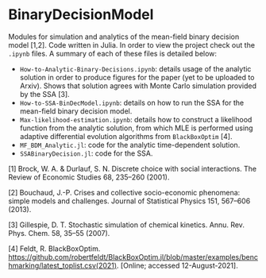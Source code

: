 # BinaryDecisionModel
Modules for simulation and analytics of the mean-field binary decision model [1,2]. Code written in Julia. In order to view the project check out the `.ipynb` files. A summary of each of these files is detailed below:

- `How-to-Analytic-Binary-Decisions.ipynb`: details usage of the analytic solution in order to produce figures for the paper (yet to be uploaded to Arxiv). Shows that solution agrees with Monte Carlo simulation provided by the SSA [3].
- `How-to-SSA-BinDecModel.ipynb`: details on how to run the SSA for the mean-field binary decision model.
- `Max-likelihood-estimation.ipynb`: details how to construct a likelihood function from the analytic solution, from which MLE is performed using adaptive differential evolution algorithms from `BlackBoxOptim` [4].
- `MF_BDM_Analytic.jl`: code for the analytic time-dependent solution.
- `SSABinaryDecision.jl`: code for the SSA.

[1] Brock, W. A. & Durlauf, S. N. Discrete choice with social interactions. The Review of Economic Studies 68, 235–260 (2001).

[2] Bouchaud, J.-P. Crises and collective socio-economic phenomena: simple models and challenges. Journal of Statistical Physics 151, 567–606 (2013).

[3]  Gillespie, D. T. Stochastic simulation of chemical kinetics. Annu. Rev. Phys. Chem. 58, 35–55 (2007).

[4]  Feldt, R. BlackBoxOptim. https://github.com/robertfeldt/BlackBoxOptim.jl/blob/master/examples/benchmarking/latest_toplist.csv(2021). [Online; accessed 12-August-2021].
